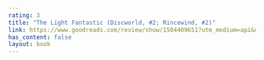 ```yaml
---
rating: 3
title: "The Light Fantastic (Discworld, #2; Rincewind, #2)"
link: https://www.goodreads.com/review/show/1504409651?utm_medium=api&utm_source=rss
has_content: false
layout: book
---
```

